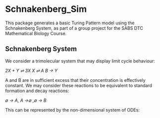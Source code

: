 # Schnakenberg_Sim

This package generates a basic Turing Pattern model using the Schnakenberg System, as part of a group project for the SABS DTC Mathematical Biology Course.

## Schnakenberg System

We consider a trimolecular system that may display limit cycle behaviour:

_2X + Y ⇌ 3X_
_X ⇌ A_
_B → Y_

A and B are in sufficient excess that their concentration is effectively constant. We may consider these reactions to be equivalent to standard formation and decay reactions: 

_∅ → A, A  →∅ ,∅ → B_

This can be represented by the non-dimensional system of ODEs:

<Image not yet generated>
